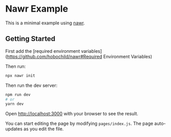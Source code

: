 # Nawr Example

This is a minimal example using [nawr](https://github.com/hobochild/nawr).

## Getting Started

First add the [required environment variables](https://github.com/hobochild/nawr#Required Environment Variables)

Then run:

```bash
npx nawr init
```

Then run the dev server:

```bash
npm run dev
# or
yarn dev
```

Open [http://localhost:3000](http://localhost:3000) with your browser to see the result.

You can start editing the page by modifying `pages/index.js`. The page auto-updates as you edit the file.
